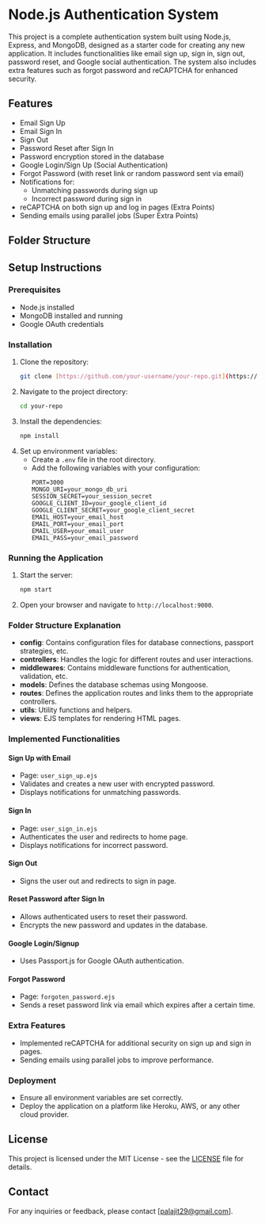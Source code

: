 # Node.js Authentication System

This project is a complete authentication system built using Node.js, Express, and MongoDB, designed as a starter code for creating any new application. It includes functionalities like email sign up, sign in, sign out, password reset, and Google social authentication. The system also includes extra features such as forgot password and reCAPTCHA for enhanced security.

## Features
- Email Sign Up
- Email Sign In
- Sign Out
- Password Reset after Sign In
- Password encryption stored in the database
- Google Login/Sign Up (Social Authentication)
- Forgot Password (with reset link or random password sent via email)
- Notifications for:
  - Unmatching passwords during sign up
  - Incorrect password during sign in
- reCAPTCHA on both sign up and log in pages (Extra Points)
- Sending emails using parallel jobs (Super Extra Points)

## Folder Structure



## Setup Instructions

### Prerequisites
- Node.js installed
- MongoDB installed and running
- Google OAuth credentials

### Installation
1. Clone the repository:
    ```bash
    git clone [https://github.com/your-username/your-repo.git](https://github.com/ajitkumarpal1/autWithFruntEnd)
    ```
2. Navigate to the project directory:
    ```bash
    cd your-repo
    ```
3. Install the dependencies:
    ```bash
    npm install
    ```
4. Set up environment variables:
    - Create a `.env` file in the root directory.
    - Add the following variables with your configuration:
      ```
      PORT=3000
      MONGO_URI=your_mongo_db_uri
      SESSION_SECRET=your_session_secret
      GOOGLE_CLIENT_ID=your_google_client_id
      GOOGLE_CLIENT_SECRET=your_google_client_secret
      EMAIL_HOST=your_email_host
      EMAIL_PORT=your_email_port
      EMAIL_USER=your_email_user
      EMAIL_PASS=your_email_password
      ```

### Running the Application
1. Start the server:
    ```bash
    npm start
    ```
2. Open your browser and navigate to `http://localhost:9000`.

### Folder Structure Explanation

- **config**: Contains configuration files for database connections, passport strategies, etc.
- **controllers**: Handles the logic for different routes and user interactions.
- **middlewares**: Contains middleware functions for authentication, validation, etc.
- **models**: Defines the database schemas using Mongoose.
- **routes**: Defines the application routes and links them to the appropriate controllers.
- **utils**: Utility functions and helpers.
- **views**: EJS templates for rendering HTML pages.

### Implemented Functionalities

#### Sign Up with Email
- Page: `user_sign_up.ejs`
- Validates and creates a new user with encrypted password.
- Displays notifications for unmatching passwords.

#### Sign In
- Page: `user_sign_in.ejs`
- Authenticates the user and redirects to home page.
- Displays notifications for incorrect password.

#### Sign Out
- Signs the user out and redirects to sign in page.

#### Reset Password after Sign In
- Allows authenticated users to reset their password.
- Encrypts the new password and updates in the database.

#### Google Login/Signup
- Uses Passport.js for Google OAuth authentication.

#### Forgot Password
- Page: `forgoten_password.ejs`
- Sends a reset password link via email which expires after a certain time.

### Extra Features
- Implemented reCAPTCHA for additional security on sign up and sign in pages.
- Sending emails using parallel jobs to improve performance.

### Deployment
- Ensure all environment variables are set correctly.
- Deploy the application on a platform like Heroku, AWS, or any other cloud provider.



## License
This project is licensed under the MIT License - see the [LICENSE](LICENSE) file for details.

## Contact
For any inquiries or feedback, please contact [palajit29@gmail.com].
